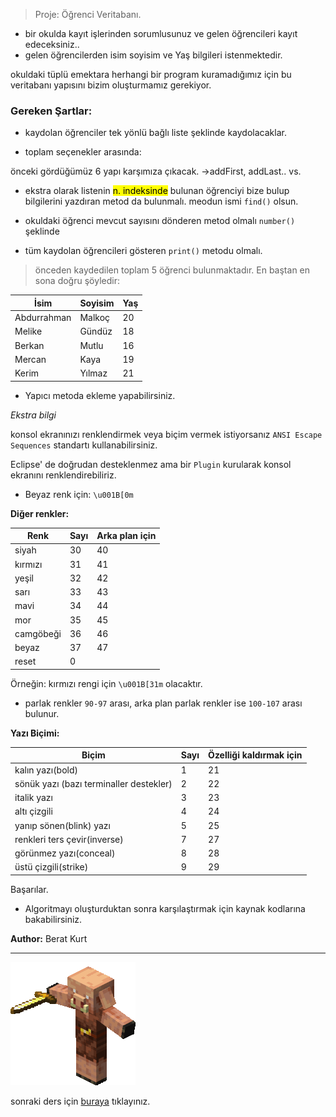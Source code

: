 > Proje: Öğrenci Veritabanı.

 * bir okulda kayıt işlerinden sorumlusunuz ve gelen öğrencileri kayıt edeceksiniz..
 * gelen öğrencilerden isim soyisim ve Yaş bilgileri istenmektedir.
 
 okuldaki tüplü emektara herhangi bir program kuramadığımız için bu veritabanı yapısını
 bizim oluşturmamız gerekiyor.

### Gereken Şartlar:

 * kaydolan öğrenciler tek yönlü bağlı liste şeklinde kaydolacaklar.

 * toplam seçenekler arasında:

  önceki gördüğümüz 6 yapı karşımıza çıkacak. ->addFirst, addLast.. vs.

 * ekstra olarak listenin <mark>n. indeksinde</mark> bulunan öğrenciyi bize bulup bilgilerini yazdıran metod da bulunmalı.
 meodun ismi `find()` olsun.

 * okuldaki öğrenci mevcut sayısını dönderen metod olmalı `number()` şeklinde

 * tüm kaydolan öğrencileri gösteren `print()` metodu olmalı.

 > önceden kaydedilen toplam 5 öğrenci bulunmaktadır. En baştan en sona doğru şöyledir:

 |İsim|Soyisim|Yaş|
 |----|-------|---|
 |Abdurrahman|Malkoç|20|
 |Melike|Gündüz|18|
 |Berkan|Mutlu|16|
 |Mercan|Kaya|19|
 |Kerim|Yılmaz|21|

 * Yapıcı metoda ekleme yapabilirsiniz.

 *Ekstra bilgi*

 konsol ekranınızı renklendirmek veya biçim vermek istiyorsanız `ANSI Escape Sequences` standartı kullanabilirsiniz.

 Eclipse' de doğrudan desteklenmez ama bir `Plugin` kurularak
 konsol ekranını renklendirebiliriz.

 * Beyaz renk için: `\u001B[0m`

 **Diğer renkler:**

 |Renk | Sayı |Arka plan  için|
 |-----|------|---------------|
 |siyah|  30  |      40       |
 |kırmızı| 31 |      41       |
 |yeşil|  32  |      42       |
 |sarı|   33  |      43       |
 |mavi|   34  |      44       |
 |mor|    35  |      45       |
 |camgöbeği|36|      46       |
 |beyaz|  37  |      47       |
 |reset|   0  |               |

 Örneğin: kırmızı rengi için `\u001B[31m` olacaktır.

 * parlak renkler `90-97` arası, arka plan parlak renkler ise `100-107` arası bulunur.

 **Yazı Biçimi:**

 |Biçim|Sayı|Özelliği kaldırmak için|
 |-----|----|-----------------------|
 |kalın yazı(bold)|  1  |     21    |
 |sönük yazı (bazı terminaller destekler)|2|22|
 |italik yazı|   3   |      23      |
 |altı çizgili|  4   |      24      |
 |yanıp sönen(blink) yazı|  5  | 25 |
 |renkleri ters çevir(inverse)|7| 27|
 |görünmez yazı(conceal)| 8 |  28   |
 |üstü çizgili(strike)|  9  |  29   |

 Başarılar.

 * Algoritmayı oluşturduktan sonra karşılaştırmak için kaynak kodlarına 
 bakabilirsiniz.

 **Author:** Berat Kurt

 ---

 ![piglin dance](./images/piglin-dance.gif)

 sonraki ders için [buraya](../ders09/) tıklayınız.
 
  